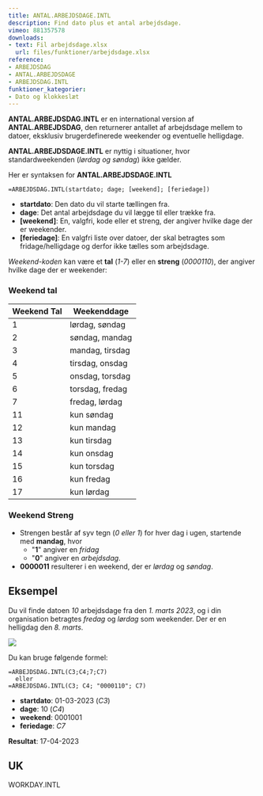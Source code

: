 ```yaml
---
title: ANTAL.ARBEJDSDAGE.INTL
description: Find dato plus et antal arbejdsdage.
vimeo: 881357578
downloads: 
- text: Fil arbejdsdage.xlsx
  url: files/funktioner/arbejdsdage.xlsx
reference: 
- ARBEJDSDAG
- ANTAL.ARBEJDSDAGE
- ARBEJDSDAG.INTL
funktioner_kategorier:
- Dato og klokkeslæt
---
```


**ANTAL.ARBEJDSDAG.INTL** er en international version af **ANTAL.ARBEJDSDAG**, den returnerer antallet af arbejdsdage mellem to datoer, eksklusiv brugerdefinerede weekender og eventuelle helligdage.

<!--more-->

**ANTAL.ARBEJDSDAGE.INTL** er nyttig i situationer, hvor standardweekenden (*lørdag og søndag*) ikke gælder.

Her er syntaksen for **ANTAL.ARBEJDSDAGE.INTL**

    =ARBEJDSDAG.INTL(startdato; dage; [weekend]; [feriedage])

- **startdato**: Den dato du vil starte tællingen fra.
- **dage**: Det antal arbejdsdage du vil lægge til eller trække fra.
- **[weekend]**: En, valgfri, kode eller et streng, der angiver hvilke dage der er weekender.
- **[feriedage]**: En valgfri liste over datoer, der skal betragtes som fridage/helligdage og derfor ikke tælles som arbejdsdage.

*Weekend-koden* kan være et **tal** (*1-7*) eller en **streng** (*0000110*), der angiver hvilke dage der er weekender:

### Weekend tal

| Weekend Tal | Weekenddage     |
|-------------|-----------------|
| 1           | lørdag, søndag  |
| 2           | søndag, mandag  |
| 3           | mandag, tirsdag |
| 4           | tirsdag, onsdag |
| 5           | onsdag, torsdag |
| 6           | torsdag, fredag |
| 7           | fredag, lørdag  |
| 11          | kun søndag      |
| 12          | kun mandag      |
| 13          | kun tirsdag     |
| 14          | kun onsdag      |
| 15          | kun torsdag     |
| 16          | kun fredag      |
| 17          | kun lørdag      |

### Weekend Streng
- Strengen består af syv tegn (*0 eller 1*) for hver dag i ugen, startende med **mandag**, hvor 
  - "**1**" angiver en *fridag*
  - "**0**" angiver en *arbejdsdag*.
- **0000011** resulterer i en weekend, der er *lørdag* og *søndag*.

## Eksempel
Du vil finde datoen *10* arbejdsdage fra den *1. marts 2023*, og i din organisation betragtes *fredag* og *lørdag* som weekender. Der er en helligdag den *8. marts*. 

![](/image/arbejdsdag-intl.jpg)

Du kan bruge følgende formel:

    =ARBEJDSDAG.INTL(C3;C4;7;C7)
      eller
    =ARBEJDSDAG.INTL(C3; C4; "0000110"; C7)


- **startdato**: 01-03-2023 (*C3*)
- **dage**: 10 (*C4*)
- **weekend**: 0001001
- **feriedage**: *C7*

**Resultat**: 17-04-2023

## UK
WORKDAY.INTL